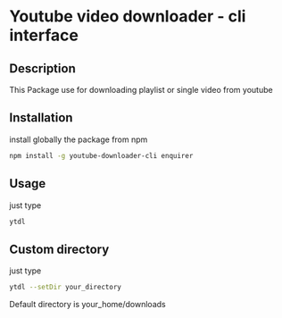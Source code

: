 # Youtube video downloader - cli interface

## Description
This Package use for downloading playlist or single video from youtube

## Installation
install globally the package from npm

```bash
npm install -g youtube-downloader-cli enquirer
```

## Usage
just type

```bash
ytdl
```

## Custom directory
just type

```bash
ytdl --setDir your_directory
```

Default directory is your_home/downloads